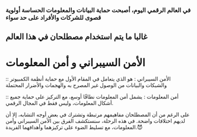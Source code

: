 ### في العالم الرقمي اليوم، أصبحت حماية البيانات والمعلومات الحساسة أولوية قصوى للشركات والأفراد على حد سواء

## غالبا ما يتم استخدام ‏مصطلحان في هذا العالم

# ‏الأمن السيبراني و أمن المعلومات 

:: الأمن السيبراني : هو الذي يتعامل في المقام الأول مع حماية أنظمة الكمبيوتر والشبكات والبيانات من الوصول غير المصرح به والهجمات والأضرار المحتملة

:: أمن المعلومات : يشمل أمن المعلومات نطاقًا أوسع، مع التركيز على حماية جميع أشكال المعلومات، وليس فقط في المجال الرقمي.


 على الرغم من أن المصطلحان مفاهيمهم مرتبطة وتشترك في بعض أوجه التشابه، إلا أن لديهم اختلافات واضحة. في هذه الرحلة، سنستكشف الفرق بين الأمن السيبراني وأمن المعلومات، مع تسليط الضوء على تركيزهما وأهدافهما الفريدة.😈
